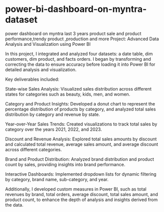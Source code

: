 # power-bi-dashboard-on-myntra-dataset
power dashboard on myntra last 3 years product sale and product performance,trendy product ,production and more
Project: Advanced Data Analysis and Visualization using Power BI

In this project, I integrated and analyzed four datasets: a date table, dim customers, dim product, and facts orders. I began by transforming and correcting the data to ensure accuracy before loading it into Power BI for detailed analysis and visualization.

Key deliverables included:

State-wise Sales Analysis: Visualized sales distribution across different states for categories such as beauty, kids, men, and women.

Category and Product Insights: Developed a donut chart to represent the percentage distribution of products by category, and analyzed total sales distribution by category and revenue by state.

Year-over-Year Sales Trends: Created visualizations to track total sales by category over the years 2021, 2022, and 2023.

Discount and Revenue Analysis: Explored total sales amounts by discount and calculated total revenue, average sales amount, and average discount across different categories.

Brand and Product Distribution: Analyzed brand distribution and product count by sales, providing insights into brand performance.

Interactive Dashboards: Implemented dropdown lists for dynamic filtering by category, brand name, sub-category, and year.

Additionally, I developed custom measures in Power BI, such as total revenues by brand, total orders, average discount, total sales amount, and product count, to enhance the depth of analysis and insights derived from the data.
